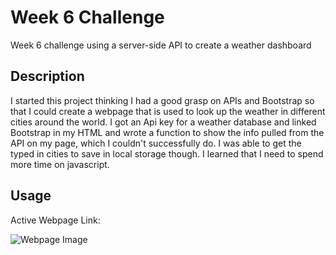 # Week 6 Challenge

Week 6 challenge using a server-side API to create a weather dashboard

## Description

I started this project thinking I had a good grasp on APIs and Bootstrap so that I could create a webpage that is used to look up the weather in different cities around the world. I got an Api key for a weather database and linked Bootstrap in my HTML and wrote a function to show the info pulled from the API on my page, which I couldn't successfully do. I was able to get the typed in cities to save in local storage though. I learned that I need to spend more time on javascript.

## Usage

Active Webpage Link:

![Webpage Image]()

